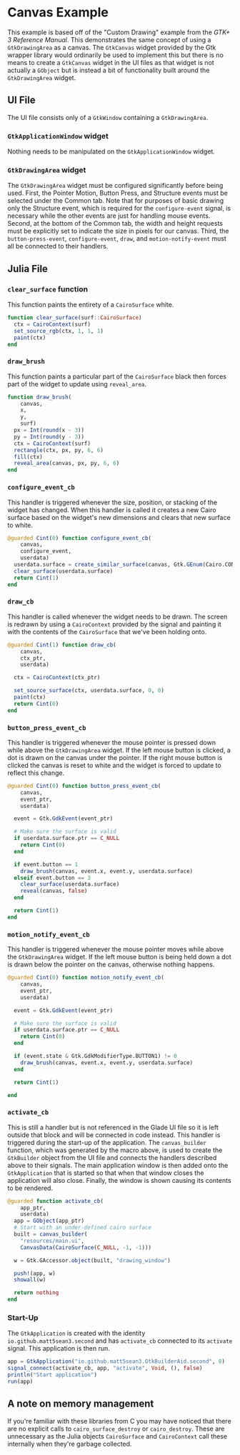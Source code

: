 # Canvas Example

This example is based off of the "Custom Drawing" example from the *GTK+ 3 Reference Manual*. This demonstrates the same concept of using a `GtkDrawingArea` as a canvas. The `GtkCanvas` widget provided by the Gtk wrapper library would ordinarily be used to implement this but there is no means to create a `GtkCanvas` widget in the UI files as that widget is not actually a `GObject` but is instead a bit of functionality built around the `GtkDrawingArea` widget.

## UI File

The UI file consists only of a `GtkWindow` containing a `GtkDrawingArea`.

### `GtkApplicationWindow` widget

Nothing needs to be manipulated on the `GtkApplicationWindow` widget.

### `GtkDrawingArea` widget

The `GtkDrawingArea` widget must be configured significantly before being used. First, the Pointer Motion, Button Press, and Structure events must be selected under the Common tab. Note that for purposes of basic drawing only the Structure event, which is required for the `configure-event` signal, is necessary while the other events are just for handling mouse events. Second, at the bottom of the Common tab, the width and height requests must be explicitly set to indicate the size in pixels for our canvas. Third, the `button-press-event`, `configure-event`, `draw`, and `motion-notify-event` must all be connected to their handlers.

## Julia File

### `clear_surface` function 

This function paints the entirety of a `CairoSurface` white.

```julia
function clear_surface(surf::CairoSurface)
  ctx = CairoContext(surf)
  set_source_rgb(ctx, 1, 1, 1)
  paint(ctx)
end
```

### `draw_brush`

This function paints a particular part of the `CairoSurface` black then forces part of the widget to update using `reveal_area`.

```julia
function draw_brush(
    canvas,
    x,
    y,
    surf)
  px = Int(round(x - 3))
  py = Int(round(y - 3))
  ctx = CairoContext(surf)
  rectangle(ctx, px, py, 6, 6)
  fill(ctx)
  reveal_area(canvas, px, py, 6, 6)
end
```

### `configure_event_cb`

This handler is triggered whenever the size, position, or stacking of the widget has changed. When this handler is called it creates a new Cairo surface based on the widget's new dimensions and clears that new surface to white.

```julia
@guarded Cint(0) function configure_event_cb(
    canvas,
    configure_event,
    userdata)
  userdata.surface = create_similar_surface(canvas, Gtk.GEnum(Cairo.CONTENT_COLOR_ALPHA))
  clear_surface(userdata.surface)
  return Cint(1)
end
```

### `draw_cb`

This handler is called whenever the widget needs to be drawn. The screen is redrawn by using a `CairoContext` provided by the signal and painting it with the contents of the `CairoSurface` that we've been holding onto.

```julia
@guarded Cint(1) function draw_cb(
    canvas,
    ctx_ptr,
    userdata)

  ctx = CairoContext(ctx_ptr)

  set_source_surface(ctx, userdata.surface, 0, 0)
  paint(ctx)
  return Cint(0)
end
```

### `button_press_event_cb`

This handler is triggered whenever the mouse pointer is pressed down while above the `GtkDrawingArea` widget. If the left mouse button is clicked, a dot is drawn on the canvas under the pointer. If the right mouse button is clicked the canvas is reset to white and the widget is forced to update to reflect this change.

```julia
@guarded Cint(0) function button_press_event_cb(
    canvas,
    event_ptr,
    userdata) 

  event = Gtk.GdkEvent(event_ptr)

  # Make sure the surface is valid
  if userdata.surface.ptr == C_NULL
    return Cint(0)
  end

  if event.button == 1
    draw_brush(canvas, event.x, event.y, userdata.surface)
  elseif event.button == 3
    clear_surface(userdata.surface)
    reveal(canvas, false)
  end

  return Cint(1)
end
```

### `motion_notify_event_cb`

This handler is triggered whenever the mouse pointer moves while above the `GtkDrawingArea` widget. If the left mouse button is being held down a dot is drawn below the pointer on the canvas, otherwise nothing happens.

```julia
@guarded Cint(0) function motion_notify_event_cb(
    canvas,
    event_ptr,
    userdata)

  event = Gtk.GdkEvent(event_ptr)

  # Make sure the surface is valid
  if userdata.surface.ptr == C_NULL
    return Cint(0)
  end

  if (event.state & Gtk.GdkModifierType.BUTTON1) != 0
    draw_brush(canvas, event.x, event.y, userdata.surface)
  end

  return Cint(1)

end
```

### `activate_cb`

This is still a handler but is not referenced in the Glade UI file so it is left outside that block and will be connected in code instead. This handler is triggered during the start-up of the application. The `canvas_builder` function, which was generated by the macro above, is used to create the `GtkBuilder` object from the UI file and connects the handlers described above to their signals. The main application window is then added onto the `GtkApplication` that is started so that when that window closes the application will also close. Finally, the window is shown causing its contents to be rendered.

```julia
@guarded function activate_cb(
    app_ptr,
    userdata)
  app = GObject(app_ptr)
  # Start with an under-defined cairo surface
  built = canvas_builder(
    "resources/main.ui", 
    CanvasData(CairoSurface(C_NULL, -1, -1)))

  w = Gtk.GAccessor.object(built, "drawing_window")

  push!(app, w)
  showall(w)

  return nothing
end
```

### Start-Up

The `GtkApplication` is created with the identity `io.github.matt5sean3.second` and has `activate_cb` connected to its `activate` signal. This application is then run.

```julia
app = GtkApplication("io.github.matt5sean3.GtkBuilderAid.second", 0)
signal_connect(activate_cb, app, "activate", Void, (), false)
println("Start application")
run(app)
```

## A note on memory management

If you're familiar with these libraries from C you may have noticed that there are no explicit calls to `cairo_surface_destroy` or `cairo_destroy`. These are unnecessary as the Julia objects `CairoSurface` and `CairoContext` call these internally when they're garbage collected.

